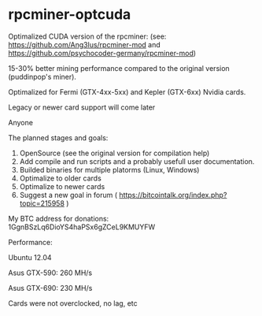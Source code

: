 rpcminer-optcuda
================

Optimalized CUDA version of the rpcminer:
(see: https://github.com/Ang3lus/rpcminer-mod and https://github.com/psychocoder-germany/rpcminer-mod)

15-30% better mining performance compared to the original version (puddinpop's miner).

Optimalized for Fermi (GTX-4xx-5xx) and Kepler (GTX-6xx) Nvidia cards.

Legacy or newer card support will come later

Anyone 

The planned stages and goals:

1. OpenSource (see the original version for compilation help)
2. Add compile and run scripts and a probably usefull user documentation.
3. Builded binaries for multiple platorms (Linux, Windows)
4. Optimalize to older cards
5. Optimalize to newer cards
6. Suggest a new goal in forum ( https://bitcointalk.org/index.php?topic=215958 )

My BTC address for donations:
1GgnBSzLq6DioYS4haPSx6gZCeL9KMUYFW

Performance:

Ubuntu 12.04

Asus GTX-590: 260 MH/s

Asus GTX-690: 230 MH/s

Cards were not overclocked, no lag, etc
